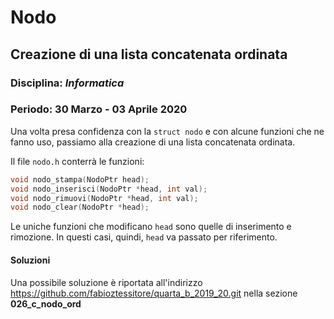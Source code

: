 # Nodo

## Creazione di una lista concatenata ordinata

### Disciplina: *Informatica*

### Periodo: **30 Marzo - 03 Aprile 2020**

Una volta presa confidenza con la `struct nodo` e con alcune funzioni che ne fanno uso, passiamo alla creazione di
una lista concatenata ordinata.

Il file `nodo.h` conterrà le funzioni:

```c
void nodo_stampa(NodoPtr head);
void nodo_inserisci(NodoPtr *head, int val);
void nodo_rimuovi(NodoPtr *head, int val);
void nodo_clear(NodoPtr *head);
```

Le uniche funzioni che modificano `head` sono quelle di inserimento e rimozione. In questi casi, quindi, `head` va passato per riferimento.

#### Soluzioni

Una possibile soluzione è riportata all'indirizzo https://github.com/fabioztessitore/quarta_b_2019_20.git nella sezione **026_c_nodo_ord**